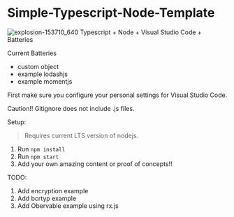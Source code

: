 # Simple-Typescript-Node-Template
![explosion-153710_640](https://cloud.githubusercontent.com/assets/15804484/25819031/9cd76898-33fa-11e7-8d28-f4971b15e265.png)
Typescript + Node + Visual Studio Code + Batteries

Current Batteries
- custom object
- example lodashjs
- example momentjs

First make sure you configure your personal settings for Visual Studio Code. 

Caution!!
Gitignore does not include .js files. 

Setup:
> Requires current LTS version of nodejs. 
1. Run `npm install`
1. Run `npm start`
1. Add your own amazing content or proof of concepts!!


TODO:
1. Add encryption example
2. Add bcrtyp example
3. Add Obervable example using rx.js
